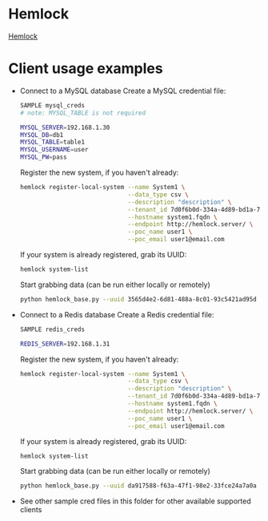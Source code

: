 Hemlock
=======

[Hemlock](https://github.com/Lab41/Hemlock/)

Client usage examples
=====================

- Connect to a MySQL database
    Create a MySQL credential file:
    ```bash
    SAMPLE mysql_creds
    # note: MYSQL_TABLE is not required

    MYSQL_SERVER=192.168.1.30
    MYSQL_DB=db1
    MYSQL_TABLE=table1
    MYSQL_USERNAME=user
    MYSQL_PW=pass
    ```

    Register the new system, if you haven't already:
    ```bash
    hemlock register-local-system --name System1 \
                                  --data_type csv \
                                  --description "description" \
                                  --tenant_id 7d0f6b0d-334a-4d89-bd1a-70e8e1c04aa6 \
                                  --hostname system1.fqdn \
                                  --endpoint http://hemlock.server/ \
                                  --poc_name user1 \
                                  --poc_email user1@email.com
    ```

    If your system is already registered, grab its UUID:
    ```bash
    hemlock system-list
    ```

    Start grabbing data (can be run either locally or remotely)
    ```bash
    python hemlock_base.py --uuid 3565d4e2-6d81-488a-8c01-93c5421ad95d --client mysql
    ```

- Connect to a Redis database
    Create a Redis credential file:
    ```bash
    SAMPLE redis_creds

    REDIS_SERVER=192.168.1.31
    ```

    Register the new system, if you haven't already:
    ```bash
    hemlock register-local-system --name System1 \
                                  --data_type csv \
                                  --description "description" \
                                  --tenant_id 7d0f6b0d-334a-4d89-bd1a-70e8e1c04aa6 \
                                  --hostname system1.fqdn \
                                  --endpoint http://hemlock.server/ \
                                  --poc_name user1 \
                                  --poc_email user1@email.com
    ```

    If your system is already registered, grab its UUID:
    ```bash
    hemlock system-list
    ```

    Start grabbing data (can be run either locally or remotely)
    ```bash
    python hemlock_base.py --uuid da917588-f63a-47f1-98e2-33fce24a7a0a --client redis
    ```


- See other sample cred files in this folder for other available supported 
  clients

